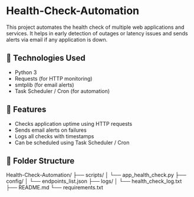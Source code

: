 # Health-Check-Automation

This project automates the health check of multiple web applications and services. It helps in early detection of outages or latency issues and sends alerts via email if any application is down.

## 🔧 Technologies Used
- Python 3
- Requests (for HTTP monitoring)
- smtplib (for email alerts)
- Task Scheduler / Cron (for automation)

## 🚀 Features
- Checks application uptime using HTTP requests
- Sends email alerts on failures
- Logs all checks with timestamps
- Can be scheduled using Task Scheduler / Cron

## 📁 Folder Structure

Health-Check-Automation/
├── scripts/
│ └── app_health_check.py
├── config/
│ └── endpoints_list.json
├── logs/
│ └── health_check_log.txt
├── README.md
└── requirements.txt
